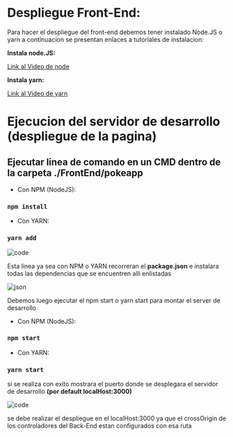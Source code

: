 # Despliegue Front-End:
Para hacer el despliegue del front-end debemos tener instalado Node.JS o yarn a continuacion se presentan enlaces a tutoriales de instalacion:

**Instala node.JS:**

[Link al Video de node](https://www.youtube.com/watch?v=_DQP6UxKEn8)

**Instala yarn:**

[Link al Video de yarn](https://www.youtube.com/watch?v=E-ko1U2l-k4)

# Ejecucion del servidor de desarrollo (despliegue de la pagina)


## Ejecutar linea de comando en un CMD dentro de la carpeta ./FrontEnd/pokeapp

* Con NPM (NodeJS):

### `npm install`

* Con YARN:

### `yarn add`

![code](https://res.cloudinary.com/df8qzqymf/image/upload/v1638551459/Captura1_iqcfrp.png)

Esta linea ya sea con NPM o YARN recorreran el **package.json** e instalara todas las dependencias que se encuentren alli enlistadas

![json](https://res.cloudinary.com/df8qzqymf/image/upload/v1638551414/Captura10_gfpbp8.png)

Debemos luego ejecutar el npm start o yarn start para montar el server de desarrollo

* Con NPM (NodeJS):

### `npm start`

* Con YARN:

### `yarn start`

si se realiza con exito mostrara el puerto donde se desplegara el servidor de desarrollo **(por default localHost:3000)**

![code](https://res.cloudinary.com/df8qzqymf/image/upload/v1638551695/Captura2_t8yyb3.png)

se debe realizar el despliegue en el localHost:3000 ya que el crossOrigin de los controladores del Back-End estan configurados con esa ruta

